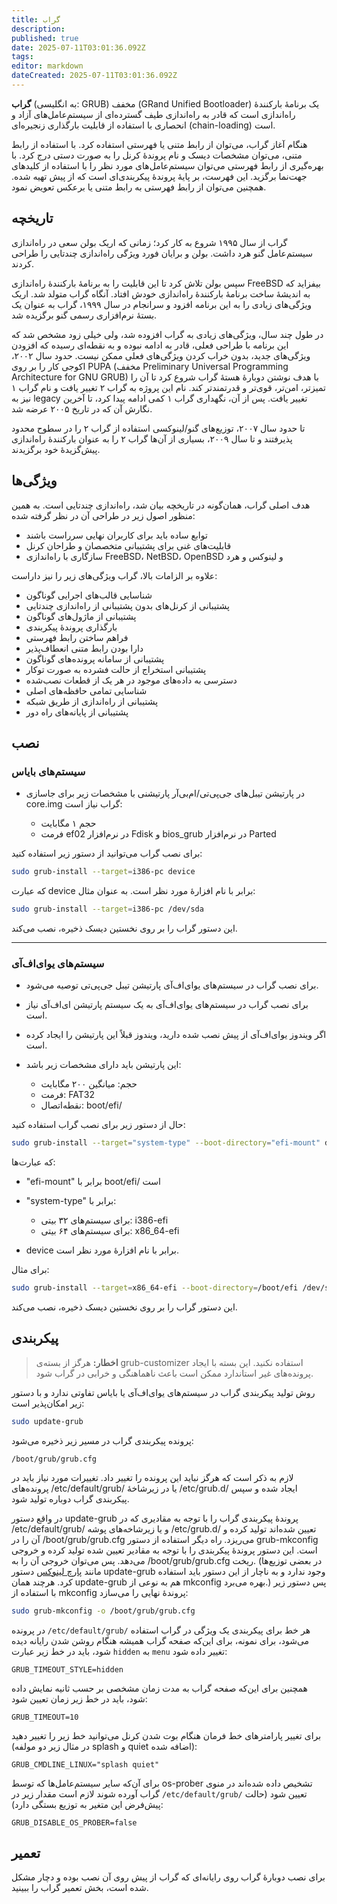 ```yaml
---
title: گراب
description: 
published: true
date: 2025-07-11T03:01:36.092Z
tags: 
editor: markdown
dateCreated: 2025-07-11T03:01:36.092Z
---
```


**گراب** (به انگلیسی: GRUB) مخفف (GRand Unified Bootloader) یک برنامهٔ بارکنندهٔ راه‌اندازی است که قادر به راه‌اندازی طیف گسترده‌ای از سیستم‌عامل‌های آزاد و انحصاری با استفاده از قابلیت بارگذاری زنجیره‌ای (chain-loading) است.

هنگام آغاز گراب، می‌توان از رابط متنی یا فهرستی استفاده کرد. با استفاده از رابط متنی، می‌توان مشخصات دیسک و نام پروندهٔ کرنل را به صورت دستی درج کرد. با بهره‌گیری از رابط فهرستی می‌توان سیستم‌عامل‌های مورد نظر را با استفاده از کلیدهای جهت‌نما برگزید. این فهرست، بر پایهٔ پروندهٔ پیکربندی‌ای است که از پیش تهیه شده. همچنین می‌توان از رابط فهرستی به رابط متنی یا برعکس تعویض نمود.

## تاریخچه

گراب از سال ۱۹۹۵ شروع به کار کرد؛ زمانی که اریک بولن سعی در راه‌اندازی سیستم‌عامل گنو هرد داشت. بولن و برایان فورد ویژگی راه‌اندازی چندتایی را طراحی کردند.

سپس بولن تلاش کرد تا این قابلیت را به برنامهٔ بارکنندهٔ راه‌اندازی FreeBSD بیفزاید که به اندیشهٔ ساخت برنامهٔ بارکنندهٔ راه‌اندازی خودش افتاد. آنگاه گراب متولد شد. اریک ویژگی‌های زیادی را به این برنامه افزود و سرانجام در سال ۱۹۹۹، گراب به عنوان یک بستهٔ نرم‌افزاری رسمی گنو برگزیده شد.

در طول چند سال، ویژگی‌های زیادی به گراب افزوده شد، ولی خیلی زود مشخص شد که این برنامه با طراحی فعلی، قادر به ادامه نبوده و به نقطه‌ای رسیده که افزودن ویژگی‌های جدید، بدون خراب کردن ویژگی‌های فعلی ممکن نیست. حدود سال ۲۰۰۲، اکوجی کار را بر روی PUPA (مخفف Preliminary Universal Programming Architecture for GNU GRUB) با هدف نوشتن دوبارهٔ هستهٔ گراب شروع کرد تا آن را تمیزتر، امن‌تر، قوی‌تر و قدرتمندتر کند. نام این پروژه به گراب ۲ تغییر یافت و نام گراب ۱ نیز به legacy تغییر یافت. پس از آن، نگهداری گراب ۱ کمی ادامه پیدا کرد، تا آخرین نگارش آن که در تاریخ ۲۰۰۵ عرضه شد.

تا حدود سال ۲۰۰۷، توزیع‌های گنو/لینوکسی استفاده از گراب ۲ را در سطوح محدود پذیرفتند و تا سال ۲۰۰۹، بسیاری از آن‌ها گراب ۲ را به عنوان بارکنندهٔ راه‌اندازی پیش‌گزیدهٔ خود برگزیدند.

## ویژگی‌ها

هدف اصلی گراب، همان‌گونه در تاریخچه بیان شد، راه‌اندازی چندتایی است. به همین منظور اصول زیر در طراحی آن در نظر گرفته شده:

* توابع ساده باید برای کاربران نهایی سرراست باشند
* قابلیت‌های غنی برای پشتیبانی متخصصان و طراحان کرنل
* سازگاری با راه‌اندازی FreeBSD، NetBSD، OpenBSD و لینوکس و هرد

علاوه بر الزامات بالا، گراب ویژگی‌های زیر را نیز داراست:

* شناسایی قالب‌های اجرایی گوناگون
* پشتیبانی از کرنل‌های بدون پشتیبانی از راه‌اندازی چندتایی
* پشتیبانی از ماژول‌های گوناگون
* بارگذاری پروندهٔ پیکربندی
* فراهم ساختن رابط فهرستی
* دارا بودن رابط متنی انعطاف‌پذیر
* پشتیبانی از سامانه پرونده‌های گوناگون
* پشتیبانی استخراج از حالت فشرده به صورت توکار
* دسترسی به داده‌های موجود در هر یک از قطعات نصب‌شده
* شناسایی تمامی حافظه‌های اصلی
* پشتیبانی از راه‌اندازی از طریق شبکه
* پشتیبانی از پایانه‌های راه دور

## نصب

### سیستم‌های بایاس

* در پارتیشن تیبل‌های جی‌پی‌تی/ام‌بی‌آر پارتیشنی با مشخصات زیر برای جاسازی core.img گراب نیاز است:

  * حجم ۱ مگابایت
  * فرمت ef02 در نرم‌افزار Fdisk و bios\_grub در نرم‌افزار Parted

برای نصب گراب می‌توانید از دستور زیر استفاده کنید:

```bash
sudo grub-install --target=i386-pc device
```

که عبارت device برابر با نام افزارهٔ مورد نظر است. به عنوان مثال:

```bash
sudo grub-install --target=i386-pc /dev/sda
```

این دستور گراب را بر روی نخستین دیسک ذخیره، نصب می‌کند.

---

### سیستم‌های یو‌ای‌اف‌آی

* برای نصب گراب در سیستم‌های یو‌ای‌اف‌آی پارتیشن تیبل جی‌پی‌تی توصیه می‌شود.
* برای نصب گراب در سیستم‌های یو‌ای‌اف‌آی به یک سیستم پارتیشن ای‌اف‌آی نیاز است.
* اگر ویندوز یو‌ای‌اف‌آی از پیش نصب شده دارید، ویندوز قبلاً این پارتیشن را ایجاد کرده است.
* این پارتیشن باید دارای مشخصات زیر باشد:

  * حجم: میانگین ۲۰۰ مگابایت
  * فرمت: FAT32
  * نقطه‌اتصال: boot/efi/

حال از دستور زیر برای نصب گراب استفاده کنید:

```bash
sudo grub-install --target="system-type" --boot-directory="efi-mount" device
```

که عبارت‌ها:

* "efi-mount" برابر با boot/efi/ است
* "system-type" برابر با:

  * برای سیستم‌های ۳۲ بیتی: i386-efi
  * برای سیستم‌های ۶۴ بیتی: x86\_64-efi
* device برابر با نام افزارهٔ مورد نظر است.

برای مثال:

```bash
sudo grub-install --target=x86_64-efi --boot-directory=/boot/efi /dev/sda
```

این دستور گراب را بر روی نخستین دیسک ذخیره، نصب می‌کند.

## پیکربندی

> **اخطار:** هرگز از بسته‌ی grub-customizer استفاده نکنید. این بسته با ایجاد پرونده‌های غیر استاندارد ممکن است باعث ناهماهنگی و خرابی در گراب شود.

روش تولید پیکربندی گراب در سیستم‌های یو‌ای‌اف‌آی یا بایاس تفاوتی ندارد و با دستور زیر امکان‌پذیر است:

```bash
sudo update-grub
```

پرونده پیکربندی گراب در مسیر زیر ذخیره می‌شود:

```
/boot/grub/grub.cfg
```

لازم به ذکر است که هرگز نباید این پرونده را تغییر داد. تغییرات مورد نیاز باید در پرونده‌های /etc/default/grub/ یا در زیرشاخهٔ /etc/grub.d/ ایجاد شده و سپس پیکربندی گراب دوباره تولید شود.

در واقع دستور update-grub پروندهٔ پیکربندی گراب را با توجه به مقادیری که در /etc/default/grub/ و یا زیرشاخه‌های پوشه /etc/grub.d/ تعیین شده‌اند تولید کرده و آن را در /boot/grub/grub.cfg می‌ریزد.
راه دیگر استفاده از دستور grub-mkconfig است. این دستور پروندهٔ پیکربندی را با توجه به مقادیر تعیین شده تولید کرده و خروجی می‌دهد. پس می‌توان خروجی آن را به /boot/grub/grub.cfg ریخت. (در بعضی توزیع‌ها مانند [پارچ لینوکس](/fa/parch-linux) دستور update-grub وجود ندارد و به ناچار از این دستور باید استفاده کرد. هرچند همان update-grub هم به نوعی از mkconfig بهره می‌برد.)
پس دستور زیر با استفاده از mkconfig پروندهٔ نهایی را می‌سازد:

```bash
sudo grub-mkconfig -o /boot/grub/grub.cfg
```

در پرونده `/etc/default/grub/` هر خط برای پیکربندی یک ویژگی در گراب استفاده می‌شود، برای نمونه، برای این‌که صفحه گراب همیشه هنگام روشن شدن رایانه دیده شود، باید در خط زیر عبارت `hidden` به `menu` تغییر داده شود:

```
GRUB_TIMEOUT_STYLE=hidden
```

همچنین برای این‌که صفحه گراب به مدت زمان مشخصی بر حسب ثانیه نمایش داده شود، باید در خط زیر زمان تعیین شود:

```
GRUB_TIMEOUT=10
```

برای تغییر پارامترهای خط فرمان هنگام بوت شدن کرنل می‌توانید خط زیر را تغییر دهید (در مثال زیر دو مولفه splash و quiet اضافه شده):

```
GRUB_CMDLINE_LINUX="splash quiet"
```

برای آن‌که سایر سیستم‌عامل‌ها که توسط os-prober تشخیص داده شده‌اند در منوی گراب آورده شوند لازم است مقدار زیر در `/etc/default/grub/` تعیین شود (حالت پیش‌فرض این متغیر به توزیع بستگی دارد):

```
GRUB_DISABLE_OS_PROBER=false
```

## تعمیر

برای نصب دوبارهٔ گراب روی رایانه‌ای که گراب از پیش روی آن نصب بوده و دچار مشکل شده است، بخش تعمیر گراب را ببینید.
